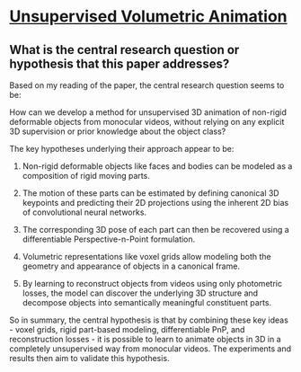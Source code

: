 # [Unsupervised Volumetric Animation](https://arxiv.org/abs/2301.11326)

## What is the central research question or hypothesis that this paper addresses?

 Based on my reading of the paper, the central research question seems to be: 

How can we develop a method for unsupervised 3D animation of non-rigid deformable objects from monocular videos, without relying on any explicit 3D supervision or prior knowledge about the object class?

The key hypotheses underlying their approach appear to be:

1) Non-rigid deformable objects like faces and bodies can be modeled as a composition of rigid moving parts. 

2) The motion of these parts can be estimated by defining canonical 3D keypoints and predicting their 2D projections using the inherent 2D bias of convolutional neural networks.

3) The corresponding 3D pose of each part can then be recovered using a differentiable Perspective-n-Point formulation.

4) Volumetric representations like voxel grids allow modeling both the geometry and appearance of objects in a canonical frame.

5) By learning to reconstruct objects from videos using only photometric losses, the model can discover the underlying 3D structure and decompose objects into semantically meaningful constituent parts.

So in summary, the central hypothesis is that by combining these key ideas - voxel grids, rigid part-based modeling, differentiable PnP, and reconstruction losses - it is possible to learn to animate objects in 3D in a completely unsupervised way from monocular videos. The experiments and results then aim to validate this hypothesis.
